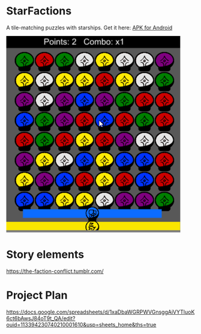 # StarFactions

A tile-matching puzzles with starships. Get it here: <a href="https://github.com/broxp/StarFactions/raw/master/StarFactions/Dist/StarFactions.apk">APK for Android</a>

<img src="screenshot.png" />

# Story elements

https://the-faction-conflict.tumblr.com/

# Project Plan

https://docs.google.com/spreadsheets/d/1xaDbaWGRPWVGnsggAiVYTluoK6ct6bAwsJ84oT9t_QA/edit?ouid=113394230740210001610&usp=sheets_home&ths=true